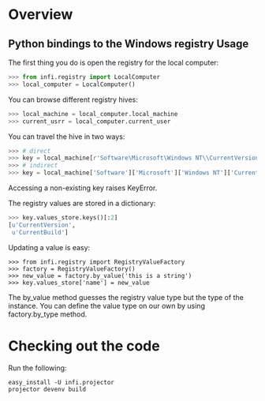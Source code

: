 Overview
========
Python bindings to the Windows registry
Usage
-----

The first thing you do is open the registry for the local computer:

```python
>>> from infi.registry import LocalComputer
>>> local_computer = LocalComputer()
```

You can browse different registry hives:

```python
>>> local_machine = local_computer.local_machine
>>> current_usrr = local_computer.current_user
```

You can travel the hive in two ways:

```python
>>> # direct
>>> key = local_machine[r'Software\Microsoft\Windows NT\\CurrentVersion']
>>> # indirect
>>> key = local_machine['Software']['Microsoft']['Windows NT']['CurrentVersion']
```

Accessing a non-existing key raises KeyError.

The registry values are stored in a dictionary:

```python
>>> key.values_store.keys()[:2]
[u'CurrentVersion',
 u'CurrentBuild']
```

Updating a value is easy:
```pyhton
>>> from infi.registry import RegistryValueFactory
>>> factory = RegistryValueFactory()
>>> new_value = factory.by_value('this is a string')
>>> key.values_store['name'] = new_value
```

The by_value method guesses the registry value type but the type of the instance.
You can define the value type on our own by using factory.by_type method.

Checking out the code
=====================

Run the following:

    easy_install -U infi.projector
    projector devenv build
